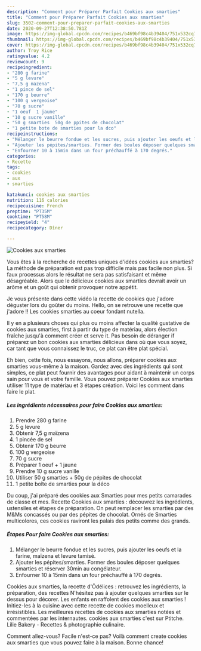 ```yaml
---
description: "Comment pour Préparer Parfait Cookies aux smarties"
title: "Comment pour Préparer Parfait Cookies aux smarties"
slug: 3502-comment-pour-preparer-parfait-cookies-aux-smarties
date: 2020-09-27T12:38:50.781Z
image: https://img-global.cpcdn.com/recipes/b469bf98c4b39404/751x532cq70/cookies-aux-smarties-photo-principale-de-la-recette.jpg
thumbnail: https://img-global.cpcdn.com/recipes/b469bf98c4b39404/751x532cq70/cookies-aux-smarties-photo-principale-de-la-recette.jpg
cover: https://img-global.cpcdn.com/recipes/b469bf98c4b39404/751x532cq70/cookies-aux-smarties-photo-principale-de-la-recette.jpg
author: Troy Rice
ratingvalue: 4.2
reviewcount: 9
recipeingredient:
- "280 g farine"
- "5 g levure"
- "7,5 g mazena"
- "1 pince de sel"
- "170 g beurre"
- "100 g vergeoise"
- "70 g sucre"
- "1 oeuf  1 jaune"
- "10 g sucre vanille"
- "50 g smarties  50g de ppites de chocolat"
- "1 petite bote de smarties pour la dco"
recipeinstructions:
- "Mélanger le beurre fondue et les sucres, puis ajouter les oeufs et la farine, maïzena et levure tamisé."
- "Ajouter les pépites/smarties. Former des boules déposer quelques smarties et réserver 30min au congélateur."
- "Enfourner 10 à 15min dans un four préchauffé à 170 degrés."
categories:
- Recette
tags:
- cookies
- aux
- smarties

katakunci: cookies aux smarties 
nutrition: 116 calories
recipecuisine: French
preptime: "PT35M"
cooktime: "PT58M"
recipeyield: "4"
recipecategory: Dîner

---
```



![Cookies aux smarties](https://img-global.cpcdn.com/recipes/b469bf98c4b39404/751x532cq70/cookies-aux-smarties-photo-principale-de-la-recette.jpg)

Vous êtes à la recherche de recettes uniques d'idées cookies aux smarties? La méthode de préparation est pas trop difficile mais pas facile non plus. Si faux processus alors le résultat ne sera pas satisfaisant et même désagréable. Alors que le délicieux cookies aux smarties devrait avoir un arôme et un goût qui obtenir provoquer notre appétit.

Je vous présente dans cette vidéo la recette de cookies que j&#39;adore déguster lors du goûter du moins. Hello, on se retrouve une recette que j&#39;adore !! Les cookies smarties au coeur fondant nutella.

Il y en a plusieurs choses qui plus ou moins affecter la qualité gustative de cookies aux smarties, first à partir du type de matériau, alors élection fraîche jusqu'à comment créer et serve it. Pas besoin de déranger if préparez un bon cookies aux smarties délicieux dans où que vous soyez, car tant que vous connaissez le truc, ce plat can être plat spécial.


Eh bien, cette fois, nous essayons, nous allons, préparer cookies aux smarties vous-même à la maison. Gardez avec des ingrédients qui sont simples, ce plat peut fournir des avantages pour aidant à maintenir un corps sain pour vous et votre famille. Vous pouvez préparer Cookies aux smarties utiliser 11 type de matériau et 3 étapes création. Voici les comment dans faire le plat.

<!--inarticleads1-->

##### Les ingrédients nécessaires pour faire Cookies aux smarties:

1. Prendre 280 g farine
1.  5 g levure
1. Obtenir 7,5 g maïzena
1.  1 pincée de sel
1. Obtenir 170 g beurre
1.  100 g vergeoise
1.  70 g sucre
1. Préparer 1 oeuf + 1 jaune
1. Prendre 10 g sucre vanille
1. Utiliser 50 g smarties + 50g de pépites de chocolat
1.  1 petite boîte de smarties pour la déco


Du coup, j&#39;ai préparé des cookies aux Smarties pour mes petits camarades de classe et mes. Recette Cookies aux smarties : découvrez les ingrédients, ustensiles et étapes de préparation. On peut remplacer les smarties par des M&amp;Ms concassés ou par des pépites de chocolat. Ornés de Smarties multicolores, ces cookies raviront les palais des petits comme des grands. 

<!--inarticleads2-->

##### Étapes Pour faire Cookies aux smarties:

1. Mélanger le beurre fondue et les sucres, puis ajouter les oeufs et la farine, maïzena et levure tamisé.
1. Ajouter les pépites/smarties. Former des boules déposer quelques smarties et réserver 30min au congélateur.
1. Enfourner 10 à 15min dans un four préchauffé à 170 degrés.


Cookies aux smarties, la recette d&#39;Ôdélices : retrouvez les ingrédients, la préparation, des recettes N&#39;hésitez pas à ajouter quelques smarties sur le dessus pour décorer. Les enfants en raffolent des cookies aux smarties ! Initiez-les à la cuisine avec cette recette de cookies moelleux et irrésistibles. Les meilleures recettes de cookies aux smarties notées et commentées par les internautes. cookies aux smarties c&#39;est sur Ptitche. Lilie Bakery - Recettes &amp; photographie culinaire. 


Comment allez-vous? Facile n'est-ce pas? Voilà comment create cookies aux smarties que vous pouvez faire à la maison. Bonne chance!

